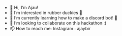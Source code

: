 - 👋 Hi, I’m Ajau!
- 👀 I’m interested in rubber duckies 🦆
- 🌱 I’m currently learning how to make a discord bot! 🤖
- 💞️ I’m looking to collaborate on this hackathon :)
- 📫 How to reach me: Instagram : ajaybir
